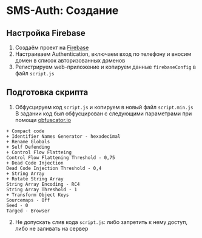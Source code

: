# SMS-Auth: Создание
## Настройка Firebase
1. Создаём проект на [Firebase](https://console.firebase.google.com)
2. Настраиваем Authentication, включаем вход по телефону и вносим домен в список авторизованных доменов
3. Регистрируем web-приложение и копируем данные `firebaseConfig` в файл `script.js`
## Подготовка скрипта
1. Обфусцируем код `script.js` и копируем в новый файл `script.min.js`
В задании код был обфусцирован с следующими параметрами при помощи [obfuscator.io](https://obfuscator.io)
```
+ Compact code
+ Identifier Names Generator - hexadecimal
+ Rename Globals
+ Self Defending
+ Control Flow Flatteing
Control Flow Flattening Threshold - 0,75
+ Dead Code Injection
Dead Code Injection Threshold - 0,4
+ String Array
+ Rotate String Array
String Array Encoding - RC4
String Array Threshold - 1
+ Transform Object Keys
Sourcemaps - Off
Seed - 0
Targed - Browser
```

2. Не допускать слив кода `script.js`: либо запретить к нему доступ, либо не заливать на сервер
